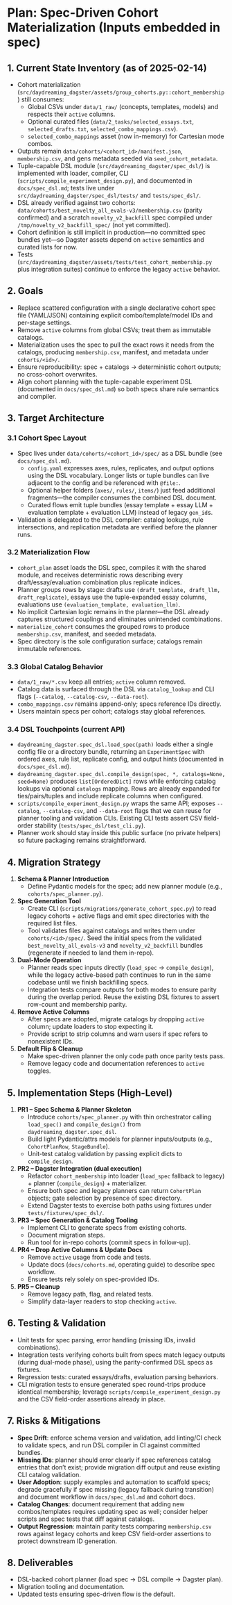 # Plan: Spec-Driven Cohort Materialization (Inputs embedded in spec)

## 1. Current State Inventory (as of 2025-02-14)
- Cohort materialization (`src/daydreaming_dagster/assets/group_cohorts.py::cohort_membership`) still consumes:
  - Global CSVs under `data/1_raw/` (concepts, templates, models) and respects their `active` columns.
  - Optional curated files (`data/2_tasks/selected_essays.txt`, `selected_drafts.txt`, `selected_combo_mappings.csv`).
  - `selected_combo_mappings` asset (now in-memory) for Cartesian mode combos.
- Outputs remain `data/cohorts/<cohort_id>/manifest.json`, `membership.csv`, and gens metadata seeded via `seed_cohort_metadata`.
- Tuple-capable DSL module (`src/daydreaming_dagster/spec_dsl/`) is implemented with loader, compiler, CLI (`scripts/compile_experiment_design.py`), and documented in `docs/spec_dsl.md`; tests live under `src/daydreaming_dagster/spec_dsl/tests/` and `tests/spec_dsl/`.
- DSL already verified against two cohorts: `data/cohorts/best_novelty_all_evals-v3/membership.csv` (parity confirmed) and a scratch `novelty_v2_backfill` spec compiled under `/tmp/novelty_v2_backfill_spec/` (not yet committed).
- Cohort definition is still implicit in production—no committed spec bundles yet—so Dagster assets depend on `active` semantics and curated lists for now.
- Tests (`src/daydreaming_dagster/assets/tests/test_cohort_membership.py` plus integration suites) continue to enforce the legacy `active` behavior.

## 2. Goals
- Replace scattered configuration with a single declarative cohort spec file (YAML/JSON) containing explicit combo/template/model IDs and per-stage settings.
- Remove `active` columns from global CSVs; treat them as immutable catalogs.
- Materialization uses the spec to pull the exact rows it needs from the catalogs, producing `membership.csv`, manifest, and metadata under `cohorts/<id>/`.
- Ensure reproducibility: spec + catalogs → deterministic cohort outputs; no cross-cohort overwrites.
- Align cohort planning with the tuple-capable experiment DSL (documented in `docs/spec_dsl.md`) so both specs share rule semantics and compiler.

## 3. Target Architecture

### 3.1 Cohort Spec Layout
- Spec lives under `data/cohorts/<cohort_id>/spec/` as a DSL bundle (see `docs/spec_dsl.md`).
  - `config.yaml` expresses axes, rules, replicates, and output options using the DSL vocabulary. Longer lists or tuple bundles can live adjacent to the config and be referenced with `@file:`.
  - Optional helper folders (`axes/`, `rules/`, `items/`) just feed additional fragments—the compiler consumes the combined DSL document.
  - Curated flows emit tuple bundles (essay template + essay LLM + evaluation template + evaluation LLM) instead of legacy `gen_id`s.
- Validation is delegated to the DSL compiler: catalog lookups, rule intersections, and replication metadata are verified before the planner runs.

### 3.2 Materialization Flow
- `cohort_plan` asset loads the DSL spec, compiles it with the shared module, and receives deterministic rows describing every draft/essay/evaluation combination plus replicate indices.
- Planner groups rows by stage: drafts use `(draft_template, draft_llm, draft_replicate)`, essays use the tuple-expanded essay columns, evaluations use `(evaluation_template, evaluation_llm)`.
- No implicit Cartesian logic remains in the planner—the DSL already captures structured couplings and eliminates unintended combinations.
- `materialize_cohort` consumes the grouped rows to produce `membership.csv`, manifest, and seeded metadata.
- Spec directory is the sole configuration surface; catalogs remain immutable references.

### 3.3 Global Catalog Behavior
- `data/1_raw/*.csv` keep all entries; `active` column removed.
- Catalog data is surfaced through the DSL via `catalog_lookup` and CLI flags (`--catalog`, `--catalog-csv`, `--data-root`).
- `combo_mappings.csv` remains append-only; specs reference IDs directly.
- Users maintain specs per cohort; catalogs stay global references.

### 3.4 DSL Touchpoints (current API)
- `daydreaming_dagster.spec_dsl.load_spec(path)` loads either a single config file or a directory bundle, returning an `ExperimentSpec` with ordered axes, rule list, replicate config, and output hints (documented in `docs/spec_dsl.md`).
- `daydreaming_dagster.spec_dsl.compile_design(spec, *, catalogs=None, seed=None)` produces `list[OrderedDict]` rows while enforcing catalog lookups via optional `catalogs` mapping. Rows are already expanded for ties/pairs/tuples and include replicate columns when configured.
- `scripts/compile_experiment_design.py` wraps the same API; exposes `--catalog`, `--catalog-csv`, and `--data-root` flags that we can reuse for planner tooling and validation CLIs. Existing CLI tests assert CSV field-order stability (`tests/spec_dsl/test_cli.py`).
- Planner work should stay inside this public surface (no private helpers) so future packaging remains straightforward.

## 4. Migration Strategy
1. **Schema & Planner Introduction**
   - Define Pydantic models for the spec; add new planner module (e.g., `cohorts/spec_planner.py`).
2. **Spec Generation Tool**
   - Create CLI (`scripts/migrations/generate_cohort_spec.py`) to read legacy cohorts + active flags and emit spec directories with the required list files.
   - Tool validates files against catalogs and writes them under `cohorts/<id>/spec/`. Seed the initial specs from the validated `best_novelty_all_evals-v3` and `novelty_v2_backfill` bundles (regenerate if needed to land them in-repo).
3. **Dual-Mode Operation**
   - Planner reads spec inputs directly (`load_spec` → `compile_design`), while the legacy active-based path continues to run in the same codebase until we finish backfilling specs.
   - Integration tests compare outputs for both modes to ensure parity during the overlap period. Reuse the existing DSL fixtures to assert row-count and membership parity.
4. **Remove Active Columns**
   - After specs are adopted, migrate catalogs by dropping `active` column; update loaders to stop expecting it.
   - Provide script to strip columns and warn users if spec refers to nonexistent IDs.
5. **Default Flip & Cleanup**
   - Make spec-driven planner the only code path once parity tests pass.
   - Remove legacy code and documentation references to `active` toggles.

## 5. Implementation Steps (High-Level)
1. **PR1 – Spec Schema & Planner Skeleton**
   - Introduce `cohorts/spec_planner.py` with thin orchestrator calling `load_spec()` and `compile_design()` from `daydreaming_dagster.spec_dsl`.
   - Build light Pydantic/attrs models for planner inputs/outputs (e.g., `CohortPlanRow`, `StageBundle`).
   - Unit-test catalog validation by passing explicit dicts to `compile_design`.
2. **PR2 – Dagster Integration (dual execution)**
   - Refactor `cohort_membership` into loader (`load_spec` fallback to legacy) + planner (`compile_design`) + materializer.
   - Ensure both spec and legacy planners can return `CohortPlan` objects; gate selection by presence of spec directory.
   - Extend Dagster tests to exercise both paths using fixtures under `tests/fixtures/spec_dsl/`.
3. **PR3 – Spec Generation & Catalog Tooling**
   - Implement CLI to generate specs from existing cohorts.
   - Document migration steps.
   - Run tool for in-repo cohorts (commit specs in follow-up).
4. **PR4 – Drop Active Columns & Update Docs**
   - Remove `active` usage from code and tests.
   - Update docs (`docs/cohorts.md`, operating guide) to describe spec workflow.
   - Ensure tests rely solely on spec-provided IDs.
5. **PR5 – Cleanup**
   - Remove legacy path, flag, and related tests.
   - Simplify data-layer readers to stop checking `active`.

## 6. Testing & Validation
- Unit tests for spec parsing, error handling (missing IDs, invalid combinations).
- Integration tests verifying cohorts built from specs match legacy outputs (during dual-mode phase), using the parity-confirmed DSL specs as fixtures.
- Regression tests: curated essays/drafts, evaluation parsing behaviors.
- CLI migration tests to ensure generated spec round-trips produce identical membership; leverage `scripts/compile_experiment_design.py` and the CSV field-order assertions already in place.

## 7. Risks & Mitigations
- **Spec Drift**: enforce schema version and validation, add linting/CI check to validate specs, and run DSL compiler in CI against committed bundles.
- **Missing IDs**: planner should error clearly if spec references catalog entries that don’t exist; provide migration diff output and reuse existing CLI catalog validation.
- **User Adoption**: supply examples and automation to scaffold specs; degrade gracefully if spec missing (legacy fallback during transition) and document workflow in `docs/spec_dsl.md` and cohort docs.
- **Catalog Changes**: document requirement that adding new combos/templates requires updating spec as well; consider helper scripts and spec tests that diff against catalogs.
- **Output Regression**: maintain parity tests comparing `membership.csv` rows against legacy cohorts and keep CSV field-order assertions to protect downstream ID generation.

## 8. Deliverables
- DSL-backed cohort planner (load spec → DSL compile → Dagster plan).
- Migration tooling and documentation.
- Updated tests ensuring spec-driven flow is the default.
